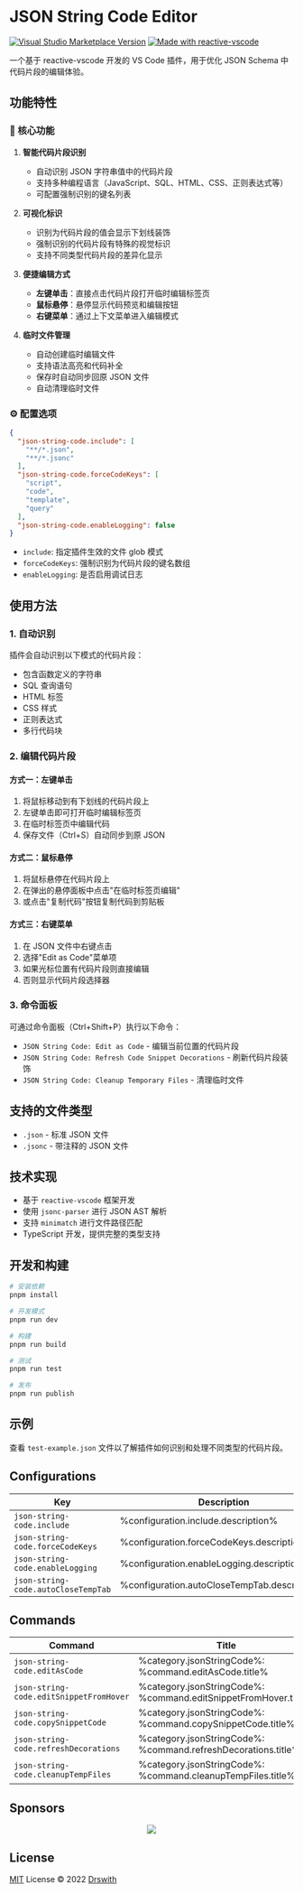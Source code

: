 # JSON String Code Editor

<a href="https://marketplace.visualstudio.com/items?itemName=Drswith.json-string-code" target="__blank"><img src="https://img.shields.io/visual-studio-marketplace/v/Drswith.json-string-code.svg?color=eee&amp;label=VS%20Code%20Marketplace&logo=visual-studio-code" alt="Visual Studio Marketplace Version" /></a>
<a href="https://kermanx.github.io/reactive-vscode/" target="__blank"><img src="https://img.shields.io/badge/made_with-reactive--vscode-%23007ACC?style=flat&labelColor=%23229863"  alt="Made with reactive-vscode" /></a>

一个基于 reactive-vscode 开发的 VS Code 插件，用于优化 JSON Schema 中代码片段的编辑体验。

## 功能特性

### 🎯 核心功能

1. **智能代码片段识别**
   - 自动识别 JSON 字符串值中的代码片段
   - 支持多种编程语言（JavaScript、SQL、HTML、CSS、正则表达式等）
   - 可配置强制识别的键名列表

2. **可视化标识**
   - 识别为代码片段的值会显示下划线装饰
   - 强制识别的代码片段有特殊的视觉标识
   - 支持不同类型代码片段的差异化显示

3. **便捷编辑方式**
   - **左键单击**：直接点击代码片段打开临时编辑标签页
   - **鼠标悬停**：悬停显示代码预览和编辑按钮
   - **右键菜单**：通过上下文菜单进入编辑模式

4. **临时文件管理**
   - 自动创建临时编辑文件
   - 支持语法高亮和代码补全
   - 保存时自动同步回原 JSON 文件
   - 自动清理临时文件

### ⚙️ 配置选项

```json
{
  "json-string-code.include": [
    "**/*.json",
    "**/*.jsonc"
  ],
  "json-string-code.forceCodeKeys": [
    "script",
    "code",
    "template",
    "query"
  ],
  "json-string-code.enableLogging": false
}
```

- `include`: 指定插件生效的文件 glob 模式
- `forceCodeKeys`: 强制识别为代码片段的键名数组
- `enableLogging`: 是否启用调试日志

## 使用方法

### 1. 自动识别

插件会自动识别以下模式的代码片段：
- 包含函数定义的字符串
- SQL 查询语句
- HTML 标签
- CSS 样式
- 正则表达式
- 多行代码块

### 2. 编辑代码片段

#### 方式一：左键单击
1. 将鼠标移动到有下划线的代码片段上
2. 左键单击即可打开临时编辑标签页
3. 在临时标签页中编辑代码
4. 保存文件（Ctrl+S）自动同步到原 JSON

#### 方式二：鼠标悬停
1. 将鼠标悬停在代码片段上
2. 在弹出的悬停面板中点击"在临时标签页编辑"
3. 或点击"复制代码"按钮复制代码到剪贴板

#### 方式三：右键菜单
1. 在 JSON 文件中右键点击
2. 选择"Edit as Code"菜单项
3. 如果光标位置有代码片段则直接编辑
4. 否则显示代码片段选择器

### 3. 命令面板

可通过命令面板（Ctrl+Shift+P）执行以下命令：

- `JSON String Code: Edit as Code` - 编辑当前位置的代码片段
- `JSON String Code: Refresh Code Snippet Decorations` - 刷新代码片段装饰
- `JSON String Code: Cleanup Temporary Files` - 清理临时文件

## 支持的文件类型

- `.json` - 标准 JSON 文件
- `.jsonc` - 带注释的 JSON 文件

## 技术实现

- 基于 `reactive-vscode` 框架开发
- 使用 `jsonc-parser` 进行 JSON AST 解析
- 支持 `minimatch` 进行文件路径匹配
- TypeScript 开发，提供完整的类型支持

## 开发和构建

```bash
# 安装依赖
pnpm install

# 开发模式
pnpm run dev

# 构建
pnpm run build

# 测试
pnpm run test

# 发布
pnpm run publish
```

## 示例

查看 `test-example.json` 文件以了解插件如何识别和处理不同类型的代码片段。

## Configurations

<!-- configs -->

| Key                                 | Description                                  | Type      | Default                                                        |
| ----------------------------------- | -------------------------------------------- | --------- | -------------------------------------------------------------- |
| `json-string-code.include`          | %configuration.include.description%          | `array`   | `["**/*.json","**/*.jsonc"]`                                   |
| `json-string-code.forceCodeKeys`    | %configuration.forceCodeKeys.description%    | `array`   | `["script","code","template","function","expression","query"]` |
| `json-string-code.enableLogging`    | %configuration.enableLogging.description%    | `boolean` | `false`                                                        |
| `json-string-code.autoCloseTempTab` | %configuration.autoCloseTempTab.description% | `boolean` | `false`                                                        |

<!-- configs -->

## Commands

<!-- commands -->

| Command                                 | Title                                                           |
| --------------------------------------- | --------------------------------------------------------------- |
| `json-string-code.editAsCode`           | %category.jsonStringCode%: %command.editAsCode.title%           |
| `json-string-code.editSnippetFromHover` | %category.jsonStringCode%: %command.editSnippetFromHover.title% |
| `json-string-code.copySnippetCode`      | %category.jsonStringCode%: %command.copySnippetCode.title%      |
| `json-string-code.refreshDecorations`   | %category.jsonStringCode%: %command.refreshDecorations.title%   |
| `json-string-code.cleanupTempFiles`     | %category.jsonStringCode%: %command.cleanupTempFiles.title%     |

<!-- commands -->

## Sponsors

<p align="center">
  <a href="https://cdn.jsdelivr.net/gh/Drswith/static/sponsors.svg">
    <img src='https://cdn.jsdelivr.net/gh/Drswith/static/sponsors.png'/>
  </a>
</p>

## License

[MIT](./LICENSE.md) License © 2022 [Drswith](https://github.com/Drswith)
